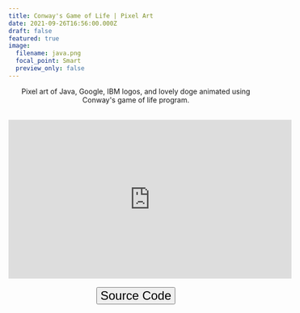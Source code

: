 ```yaml
---
title: Conway's Game of Life | Pixel Art
date: 2021-09-26T16:56:00.000Z
draft: false
featured: true
image:
  filename: java.png
  focal_point: Smart
  preview_only: false
---
```



  
<center>Pixel art of Java, Google, IBM logos, and lovely doge animated using Conway's game of life program.</p></center>
<br>
<center><iframe width="560" height="315" src="https://www.youtube.com/embed/Gdro5uM6_o8" title="YouTube video player" frameborder="0" allow="accelerometer; autoplay; clipboard-write; encrypted-media; gyroscope; picture-in-picture" allowfullscreen></iframe></center>
  
<br>
  
<center>
  <link rel="stylesheet" href="https://cdnjs.cloudflare.com/ajax/libs/font-awesome/4.7.0/css/font-awesome.min.css">
  <button style="font-size:24px" onclick="window.location.href='https://bit.ly/3kuDNe1';" style="font-size:24px">Source Code <i class="fa fa-github"></i></button>

</center>


